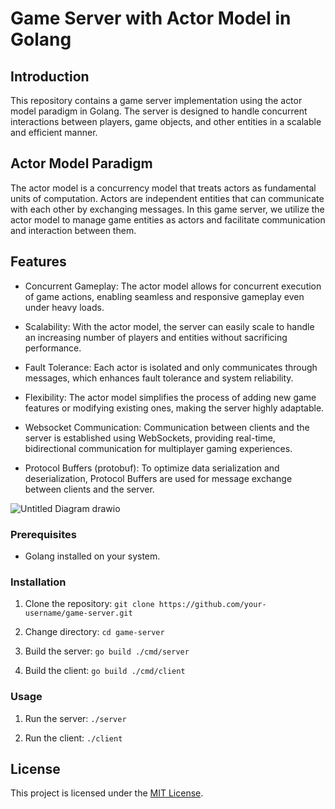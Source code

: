 # Game Server with Actor Model in Golang

## Introduction

This repository contains a game server implementation using the actor model paradigm in Golang. The server is designed to handle concurrent interactions between players, game objects, and other entities in a scalable and efficient manner.

## Actor Model Paradigm

The actor model is a concurrency model that treats actors as fundamental units of computation. Actors are independent entities that can communicate with each other by exchanging messages. In this game server, we utilize the actor model to manage game entities as actors and facilitate communication and interaction between them.

## Features

- Concurrent Gameplay: The actor model allows for concurrent execution of game actions, enabling seamless and responsive gameplay even under heavy loads.

- Scalability: With the actor model, the server can easily scale to handle an increasing number of players and entities without sacrificing performance.

- Fault Tolerance: Each actor is isolated and only communicates through messages, which enhances fault tolerance and system reliability.

- Flexibility: The actor model simplifies the process of adding new game features or modifying existing ones, making the server highly adaptable.

- Websocket Communication: Communication between clients and the server is established using WebSockets, providing real-time, bidirectional communication for multiplayer gaming experiences.

- Protocol Buffers (protobuf): To optimize data serialization and deserialization, Protocol Buffers are used for message exchange between clients and the server.

![Untitled Diagram drawio](https://github.com/rostekus/go-gameserver/assets/34031791/b61c8244-f5ac-4c53-892f-8f22b381d309)

### Prerequisites

- Golang installed on your system.

### Installation

1. Clone the repository: `git clone https://github.com/your-username/game-server.git`

2. Change directory: `cd game-server`

3. Build the server: `go build ./cmd/server`

4. Build the client: `go build ./cmd/client`

### Usage

1. Run the server: `./server`

2. Run the client: `./client`

## License

This project is licensed under the [MIT License](LICENSE).

